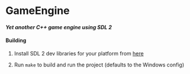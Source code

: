 # GameEngine

#### *Yet another C++ game engine using SDL 2*



#### Building

1. Install SDL 2 dev libraries for your platform from [here](https://www.libsdl.org/download-2.0.php)

2. Run `make` to build and run the project (defaults to the Windows config)

